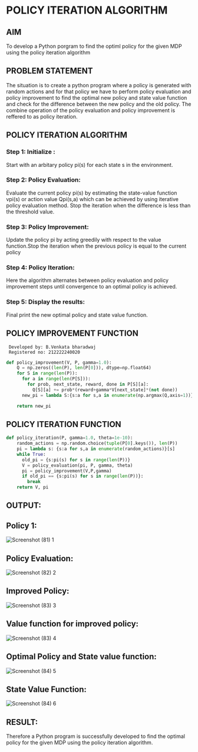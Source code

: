 # POLICY ITERATION ALGORITHM

## AIM
To develop a Python porgram to find the optiml policy for the given MDP using the policy iteration algorithm 

## PROBLEM STATEMENT
The situation is to create a python program where a policy is generated with random actions and for that policy we have to perform policy evaluation and policy improvement to find the optimal new policy and state value function and check for the difference between the new policy and the old policy. The combine operation of the 
policy evaluation and policy improvement is reffered to as policy iteration.

## POLICY ITERATION ALGORITHM
### Step 1: Initialize :
Start with an arbitary policy pi(s) for each state s in the environment.
### Step 2: Policy Evaluation:
Evaluate the current policy pi(s) by estimating the state-value function vpi(s) or action value Qpi(s,a) which can be achieved by using iterative policy evaluation method.
Stop the iteration when the difference is less than the threshold value.
### Step 3: Policy Improvement:
Update the policy pi by acting greedily with respect to the value function.Stop the iteration when the previous policy is equal to the current policy  

### Step 4: Policy Iteration:
Here the algorithm alternates between policy evaluation and policy improvement steps until convergence to an optimal policy is achieved.

### Step 5: Display the results:
Final print the new optimal policy and state value function.

## POLICY IMPROVEMENT FUNCTION
```
 Developed by: B.Venkata bharadwaj
 Registered no: 212222240020
 ```
```python
def policy_improvement(V, P, gamma=1.0):
    Q = np.zeros((len(P), len(P[0])), dtype=np.float64)
    for S in range(len(P)):
      for a in range(len(P[S])):
        for prob, next_state, reward, done in P[S][a]:
          Q[S][a] += prob*(reward+gamma*V[next_state]*(not done))
      new_pi = lambda S:{s:a for s,a in enumerate(np.argmax(Q,axis=1))}[S]

    return new_pi
```

## POLICY ITERATION FUNCTION

```python
def policy_iteration(P, gamma=1.0, theta=1e-10):
    random_actions = np.random.choice(tuple(P[0].keys()), len(P))
    pi = lambda s: {s:a for s,a in enumerate(random_actions)}[s]
    while True:
      old_pi = {s:pi(s) for s in range(len(P))}
      V = policy_evaluation(pi, P, gamma, theta)
      pi = policy_improvement(V,P,gamma)
      if old_pi == {s:pi(s) for s in range(len(P))}:
        break
    return V, pi
```

## OUTPUT:
## Policy 1:
![Screenshot (81) 1](https://github.com/Bharadwaj2004/policy-iteration-algorithm/assets/119560345/97458204-bb57-4b80-8c7d-d2daac0ad1c1)


## Policy Evaluation:
![Screenshot (82) 2](https://github.com/Bharadwaj2004/policy-iteration-algorithm/assets/119560345/23ab088c-ca69-48fb-a161-9a18ac060c6e)


## Improved Policy:
![Screenshot (83) 3](https://github.com/Bharadwaj2004/policy-iteration-algorithm/assets/119560345/88cd535d-b1f1-4413-b7d3-14c2ebcc500c)



## Value function for improved policy:
![Screenshot (83) 4](https://github.com/Bharadwaj2004/policy-iteration-algorithm/assets/119560345/03302d2d-fb96-4da5-830b-fa5b9e3359fb)


## Optimal Policy and State value function:
![Screenshot (84) 5](https://github.com/Bharadwaj2004/policy-iteration-algorithm/assets/119560345/2d805960-48f4-40d4-b9e1-e8f3da4b3b3a)



## State Value Function:

![Screenshot (84) 6](https://github.com/Bharadwaj2004/policy-iteration-algorithm/assets/119560345/de05e8e6-1561-4b66-be8a-0df291830c2b)





## RESULT:
Therefore a Python program is successfully developed to find the optimal policy for the given MDP using the policy iteration algorithm.
